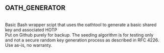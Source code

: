 OATH_GENERATOR
--------------
<br/>
Basic Bash wrapper scipt that uses the oathtool to generate a basic shared key and associated HOTP
<br/>
Put on Github purely for backup.  The seeding algorithm is for testing only and not a secure random key generation process as described in RFC 4226.
<br/>
Use as-is, no warranty.


